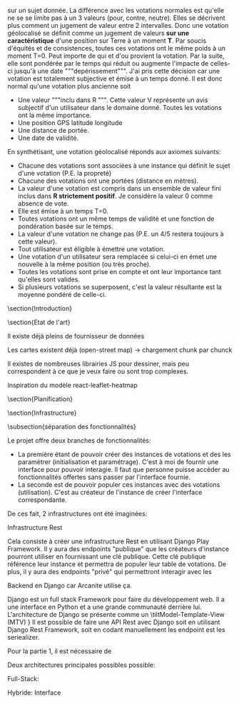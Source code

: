 sur un sujet donnée. La différence avec les votations normales est qu'elle ne se se limite pas à un 3 valeurs (pour, contre, neutre). Elles se décrivent plus comment un jugement de valeur entre 2 intervalles. 
Donc une votation géolocalisé se définit comme un jugement de valeurs **sur une caractéristique** d'une position sur Terre à un moment **T**. Par soucis d'équités et de consistences, toutes ces votations ont le même poids à un moment T=0. Peut importe de qui et d'ou provient la votation. Par la suite, elle sont pondérée par le temps qui réduit ou augmente l'impacte  de celles-ci jusqu'à une date """depérissement""". J'ai pris cette décision car une votation est totalement subjective et émise à un temps donné. Il est donc normal qu'une votation plus ancienne	 soit 

- Une valeur """inclu dans R """. Cette valeur  V représente un avis subjectif d'un utilisateur dans le domaine donné. Toutes les votations ont la même importance.
- Une position GPS latitude longitude
- Une distance de portée.
- Une date de validité.



En synthétisant, une votation géolocalisé réponds aux axiomes suivants:

- Chacune des votations sont associées à une instance qui définit le sujet d'une votation (P.E. la propreté)
- Chacune des votations ont une portées (distance en mètres).
- La valeur d'une votation est compris dans un ensemble de valeur fini inclus dans **R strictement positif**. Je considère la valeur 0 comme absence de vote.
- Elle est émise à un temps T=0.
- Toutes votations ont un même temps de validité et une fonction de pondération basée sur le temps.
- La valeur d'une votation ne change pas (P.E. un 4/5 restera toujours à cette valeur).
- Tout utilisateur est éligible à émettre une votation.
- Une votation d'un utilisateur sera remplacée si celui-ci en émet une nouvelle à la même position (ou très proche).
- Toutes les votations sont prise en compte et ont leur importance tant qu'elles sont valides.
- Si plusieurs votations se superposent, c'est la valeur résultante est la moyenne pondéré de celle-ci.





\section{Introduction}



\section{Etat de l'art}

Il existe déjà pleins de fournisseur de données

Les cartes existent déjà (open-street map) -> chargement chunk par chunck

Il existes de nombreuses librairies JS pour dessiner, mais peu correspondent à ce que je veux faire ou sont trop complexes.

Inspiration du modèle react-leaflet-heatmap 



\section{Planification}





\section{Infrastructure}

\subsection{séparation des fonctionnalités}

Le projet offre deux branches de fonctionnalités:

- La première étant de pouvoir créer des instances de votations et des les paramétrer (initialisation et paramétrage). C'est à moi de fournir une interface pour pouvoir interagie. Il faut que personne puisse accéder au fonctionnalités offertes sans passer par l'interface fournie.
- La seconde est de pouvoir populer ces instances avec des votations (utilisation). C'est au créateur de l'instance de créer l'interface correspondante.

De ces fait, 2 infrastructures ont été imaginées:

Infrastructure Rest

Cela consiste à créer une infrastructure Rest en utilisant Django Play Framework. Il y aura des endpoints "publique" que les créateurs d'instance pourront utiliser en fournissant une clé publique. Cette clé publique référence leur instance et permettra de populer leur table de votations.
De plus, il y aura des endpoints "privé" qui permettront interagir avec les







Backend en Django car Arcanite utilise ça.

Django est un full stack Framework pour faire du développement web. Il a une interface en Python et a une grande communauté derrière lui. L'architecture de Django se présente comme un \tiltModel-Template-View (MTV) } Il est possible de faire une API Rest avec Django soit en utilisant Django Rest Framework, soit en codant manuellement les endpoint est les seriealizer.

Pour la partie 1, il est nécessaire de 



Deux architectures principales possibles possible:

Full-Stack:



Hybride: Interface 